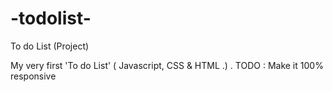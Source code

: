 # -todolist-
To do List (Project)

My very first 'To do List' ( Javascript, CSS & HTML .) .
TODO : Make it 100% responsive 



